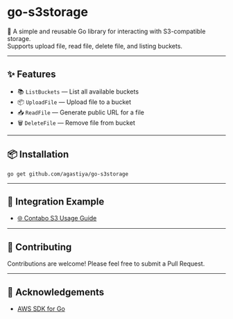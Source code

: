 # go-s3storage

🚀 A simple and reusable Go library for interacting with S3-compatible storage.  
Supports upload file, read file, delete file, and listing buckets.

---

## ✨ Features

- 📚 `ListBuckets` — List all available buckets
- 📦 `UploadFile` — Upload file to a bucket
- 📥 `ReadFile` — Generate public URL for a file
- 🗑️ `DeleteFile` — Remove file from bucket

---

## 📦 Installation

```
go get github.com/agastiya/go-s3storage
```
---

## 🔌 Integration Example

- [🌐 Contabo S3 Usage Guide](https://github.com/agastiya/go-s3-contabo)

---

## 🤝 Contributing

Contributions are welcome! Please feel free to submit a Pull Request.

---

## 🙏 Acknowledgements

 - [AWS SDK for Go](https://github.com/aws/aws-sdk-go-v2)
